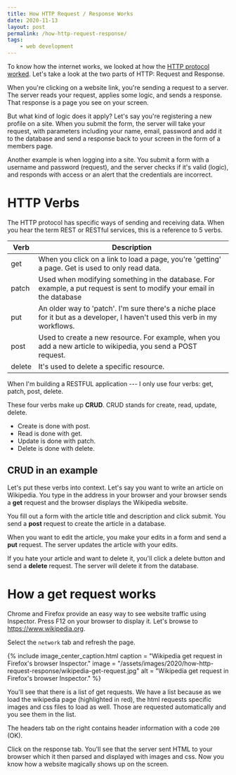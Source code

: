 ```yaml
---
title: How HTTP Request / Response Works
date: 2020-11-13
layout: post
permalink: /how-http-request-response/
tags: 
    - web development
---
```


To know how the internet works, we looked at how the [HTTP protocol worked](/how-http-works/). Let's take a look at the two parts of HTTP: Request and Response.

When you're clicking on a website link, you're sending a request to a server. The server reads your request, applies some logic, and sends a response. That response is a page you see on your screen.

But what kind of logic does it apply? Let's say you're registering a new profile on a site. When you submit the form, the server will take your request, with parameters including your name, email, password and add it to the database and send a response back to your screen in the form of a members page.

Another example is when logging into a site. You submit a form with a username and password (request), and the server checks if it's valid (logic), and responds with access or an alert that the credentials are incorrect.

# HTTP Verbs

The HTTP protocol has specific ways of sending and receiving data. When you hear the term REST or RESTful services, this is a reference to 5 verbs.

| Verb | Description|
|------|------------|
| get  | When you click on a link to load a page, you're 'getting' a page. Get is used to only read data. |
| patch  | Used when modifying something in the database. For example, a put request is sent to modify your email in the database |
| put  | An older way to 'patch'. I'm sure there's a niche place for it but as a developer, I haven't used this verb in my workflows. |
| post | Used to create a new resource. For example, when you add a new article to wikipedia, you send a POST request. |
| delete | It's used to delete a specific resource. |

When I'm building a RESTFUL application --- I only use four verbs: get, patch, post, delete. 

These four verbs make up **CRUD**. CRUD stands for create, read, update, delete. 

- Create is done with post.
- Read is done with get.
- Update is done with patch.
- Delete is done with delete.

## CRUD in an example

Let's put these verbs into context. Let's say you want to write an article on Wikipedia. You type in the address in your browser
and your browser sends a **get** request and the browser displays the Wikipedia website.

You fill out a form with the article title and description and click submit. You send a **post** request to create the article in a database.

When you want to edit the article, you make your edits in a form and send a **put** request. The server updates the article with your edits.

If you hate your article and want to delete it, you'll click a delete button and send a **delete** request. The server will delete it from the database.

# How a get request works

Chrome and Firefox provide an easy way to see website traffic using Inspector. Press F12 on your browser to display it.
Let's browse to https://www.wikipedia.org.

Select the `network` tab and refresh the page.

{% include image_center_caption.html 
    caption = "Wikipedia get request in Firefox's browser Inspector."
    image = "/assets/images/2020/how-http-request-response/wikipedia-get-request.jpg"
    alt = "Wikipedia get request in Firefox's browser Inspector."
%}

You'll see that there is a list of get requests. We have a list because as we load the wikipedia page (highlighted in red), the html requests specific images and css files to load as well. Those are requested automatically and you see them in the list.

The headers tab on the right contains header information with a code `200` (OK).

Click on the response tab. You'll see that the server sent HTML to your browser which it then parsed and displayed with images and css. Now you know how a website magically shows up on the screen.



